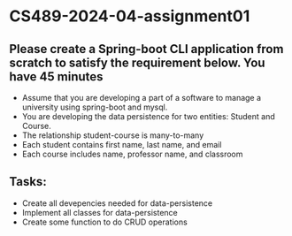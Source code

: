 # CS489-2024-04-assignment01
## Please create a Spring-boot CLI application from scratch to satisfy the requirement below. You have 45 minutes
* Assume that you are developing a part of a software to manage a university using spring-boot and mysql.
* You are developing the data persistence for two entities: Student and Course. 
* The relationship student-course is many-to-many
* Each student contains first name, last name, and email
* Each course includes name, professor name, and classroom
## Tasks:
* Create all devepencies needed for data-persistence
* Implement all classes for data-persistence
* Create some function to do CRUD operations